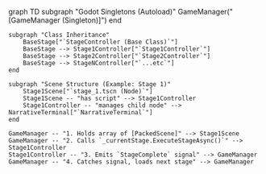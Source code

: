 graph TD
    subgraph "Godot Singletons (Autoload)"
        GameManager("[GameManager (Singleton)]")
    end

    subgraph "Class Inheritance"
        BaseStage["`StageController (Base Class)`"]
        BaseStage --> Stage1Controller["`Stage1Controller`"]
        BaseStage --> Stage2Controller["`Stage2Controller`"]
        BaseStage --> StageNController["`...etc`"]
    end

    subgraph "Scene Structure (Example: Stage 1)"
        Stage1Scene["`stage_1.tscn (Node)`"]
        Stage1Scene -- "has script" --> Stage1Controller
        Stage1Controller -- "manages child node" --> NarrativeTerminal["`NarrativeTerminal`"]
    end

    GameManager -- "1. Holds array of [PackedScene]" --> Stage1Scene
    GameManager -- "2. Calls `_currentStage.ExecuteStageAsync()`" --> Stage1Controller
    Stage1Controller -- "3. Emits `StageComplete` signal" --> GameManager
    GameManager -- "4. Catches signal, loads next stage" --> GameManager
